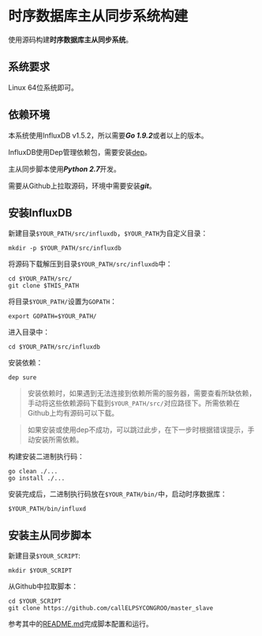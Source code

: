 时序数据库主从同步系统构建
========================

使用源码构建**时序数据库主从同步系统**。


系统要求
--------

Linux 64位系统即可。


依赖环境
--------

本系统使用InfluxDB v1.5.2，所以需要***Go 1.9.2***或者以上的版本。

InfluxDB使用Dep管理依赖包，需要安装[dep](https://github.com/golang/dep)。

主从同步脚本使用***Python 2.7***开发。

需要从Github上拉取源码，环境中需要安装***git***。


安装InfluxDB
------------

新建目录`$YOUR_PATH/src/influxdb`，`$YOUR_PATH`为自定义目录：
```
mkdir -p $YOUR_PATH/src/influxdb
```

将源码下载解压到目录`$YOUR_PATH/src/influxdb`中：
```
cd $YOUR_PATH/src/
git clone $THIS_PATH
```

将目录`$YOUR_PATH/`设置为`GOPATH`：
```
export GOPATH=$YOUR_PATH/
```

进入目录中：
```
cd $YOUR_PATH/src/influxdb
```

安装依赖：
```
dep sure
```

> 安装依赖时，如果遇到无法连接到依赖所需的服务器，需要查看所缺依赖，手动将这些依赖源码下载到`$YOUR_PATH/src/`对应路径下。所需依赖在Github上均有源码可以下载。

> 如果安装或使用dep不成功，可以跳过此步，在下一步时根据错误提示，手动安装所需依赖。

构建安装二进制执行码：
```
go clean ./...
go install ./...
```

安装完成后，二进制执行码放在`$YOUR_PATH/bin/`中，启动时序数据库：
```
$YOUR_PATH/bin/influxd
```

安装主从同步脚本
----------------

新建目录`$YOUR_SCRIPT`:
```
mkdir $YOUR_SCRIPT
```

从Github中拉取脚本：
```
cd $YOUR_SCRIPT
git clone https://github.com/callELPSYCONGROO/master_slave
```

参考其中的[README.md](https://github.com/callELPSYCONGROO/master_slave/blob/master/README.md)完成脚本配置和运行。